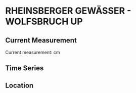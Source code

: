# RHEINSBERGER GEWÄSSER - WOLFSBRUCH UP

## Current Measurement

Current measurement: <Value topic="rivers/pegel-online/RBG/WOLFSBRUCH_UP/measurementValue"/> cm

## Time Series

<TimeSeries topic="rivers/pegel-online/RBG/WOLFSBRUCH_UP/measurementValue" period="week" />

## Location

<WorldMap>
  <Marker lat="53.182158741708825" lon="12.902641742605727" labelTopic="rivers/pegel-online/RBG/WOLFSBRUCH_UP" />
</WorldMap>
